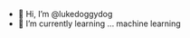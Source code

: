- 👋 Hi, I’m @lukedoggydog
- 🌱 I’m currently learning ... machine learning 

<!---
lukedoggydog/lukedoggydog is a ✨ special ✨ repository because its `README.md` (this file) appears on your GitHub profile.
You can click the Preview link to take a look at your changes.
--->
